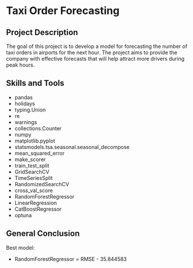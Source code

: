 # Taxi Order Forecasting

## Project Description
The goal of this project is to develop a model for forecasting the number of taxi orders in airports for the next hour. The project aims to provide the company with effective forecasts that will help attract more drivers during peak hours.

## Skills and Tools
* pandas
* holidays
* typing.Union
* re
* warnings
* collections.Counter
* numpy
* matplotlib.pyplot
* statsmodels.tsa.seasonal.seasonal_decompose
* mean_squared_error
* make_scorer
* train_test_split
* GridSearchCV
* TimeSeriesSplit
* RandomizedSearchCV
* cross_val_score
* RandomForestRegressor
* LinearRegression
* CatBoostRegressor
* optuna


## General Conclusion
Best model:
* RandomForestRegressor = RMSE - 35.844583

